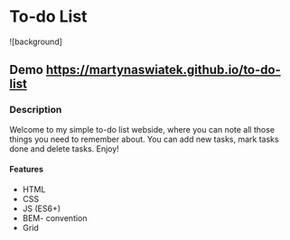 # To-do List
![background]

 ## Demo https://martynaswiatek.github.io/to-do-list
 
 ### Description
Welcome to my simple to-do list webside, where you can note all those things you need to remember about. You can add new tasks, mark tasks done and delete tasks.
Enjoy!
#### Features
- HTML
- CSS
- JS (ES6+)
- BEM- convention
- Grid
